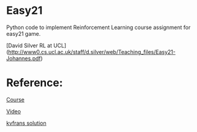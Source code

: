 # Easy21
Python code to implement Reinforcement Learning course assignment for easy21 game.

[David Silver RL at UCL] (http://www0.cs.ucl.ac.uk/staff/d.silver/web/Teaching_files/Easy21-Johannes.pdf) 


# Reference:

[Course](http://www0.cs.ucl.ac.uk/staff/D.Silver/web/Teaching.html)

[Video](https://www.youtube.com/watch?v=lfHX2hHRMVQ)

[kvfrans solution](https://github.com/kvfrans/Easy21-RL)
